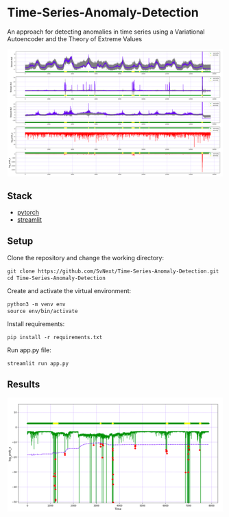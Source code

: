 # Time-Series-Anomaly-Detection
An approach for detecting anomalies in time series using a Variational Autoencoder and the Theory of Extreme Values


![Intro image](./images/VAE.png)

## Stack
- [pytorch](https://pytorch.org/)
- [streamlit](https://streamlit.io/)


## Setup

Clone the repository and change the working directory:

    git clone https://github.com/SvNext/Time-Series-Anomaly-Detection.git
    cd Time-Series-Anomaly-Detection
Create and activate the virtual environment:

    python3 -m venv env
    source env/bin/activate
Install requirements:

    pip install -r requirements.txt

Run app.py file:

    streamlit run app.py
    
    
## Results

![Intro image](./images/SPOT.png)
